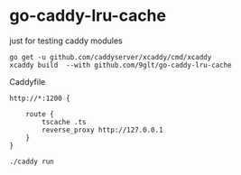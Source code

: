 # go-caddy-lru-cache

just for testing caddy modules


```
go get -u github.com/caddyserver/xcaddy/cmd/xcaddy
xcaddy build  --with github.com/9glt/go-caddy-lru-cache
```


Caddyfile
```
http://*:1200 {

	route {
		tscache .ts
		reverse_proxy http://127.0.0.1
	}
}
```

```
./caddy run
```
